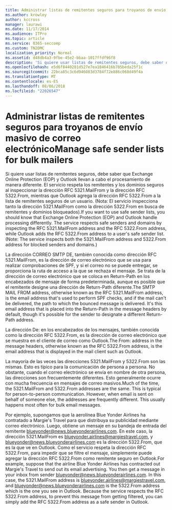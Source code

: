 ```yaml
---
title: Administrar listas de remitentes seguros para troyanos de envío masivo de correo electrónico
ms.author: krowley
author: kccross
manager: laurawi
ms.date: 11/17/2014
ms.audience: ITPro
ms.topic: article
ms.service: O365-seccomp
ms.custom: TN2DMC
localization_priority: Normal
ms.assetid: d48db4a3-9fbe-45e2-bbaa-1017ffdf96f8
description: 'Si quiere usar listas de remitentes seguros, debe saber que Exchange Online Protection (EOP) y Outlook llevan a cabo el procesamiento de manera diferente. El servicio respeta los remitentes y los dominios seguros al inspeccionar la dirección RFC 5321.MailFrom y la dirección RFC 5322.From, mientras que Outlook agrega la dirección RFC 5322.From a la lista de remitentes seguros de un usuario. (Nota: El servicio inspecciona tanto la dirección 5321.MailFrom como la dirección 5322.From en busca de remitentes y dominios bloqueados).'
ms.openlocfilehash: e5d6f8440281d527e7ea1846416b785beda25f1c
ms.sourcegitcommit: 22bca85c3c6d946083d3784f72e886c068d49f4a
ms.translationtype: MT
ms.contentlocale: es-ES
ms.lasthandoff: 08/06/2018
ms.locfileid: "22026547"
---
```

# <a name="manage-safe-sender-lists-for-bulk-mailers"></a><span data-ttu-id="dff03-105">Administrar listas de remitentes seguros para troyanos de envío masivo de correo electrónico</span><span class="sxs-lookup"><span data-stu-id="dff03-105">Manage safe sender lists for bulk mailers</span></span>

<span data-ttu-id="dff03-p102">Si quiere usar listas de remitentes seguros, debe saber que Exchange Online Protection (EOP) y Outlook llevan a cabo el procesamiento de manera diferente. El servicio respeta los remitentes y los dominios seguros al inspeccionar la dirección RFC 5321.MailFrom y la dirección RFC 5322.From, mientras que Outlook agrega la dirección RFC 5322.From a la lista de remitentes seguros de un usuario. (Nota: El servicio inspecciona tanto la dirección 5321.MailFrom como la dirección 5322.From en busca de remitentes y dominios bloqueados).</span><span class="sxs-lookup"><span data-stu-id="dff03-p102">If you want to use safe sender lists, you should know that Exchange Online Protection (EOP) and Outlook handle processing differently. The service respects safe senders and domains by inspecting the RFC 5321.MailFrom address and the RFC 5322.From address, while Outlook adds the RFC 5322.From address to a user's safe sender list. (Note: The service inspects both the 5321.MailFrom address and 5322.From address for blocked senders and domains.)</span></span>
  
<span data-ttu-id="dff03-p103">La dirección CORREO SMTP DE, también conocida como dirección RFC 5321.MailFrom, es la dirección de correo electrónico que se usa para realizar comprobaciones de SPF, y si el correo no se puede entregar, se proporciona la ruta de acceso a la que se rechaza el mensaje. Se trata de la dirección de correo electrónico que se coloca en Return-Path en los encabezados de mensaje de forma predeterminada, aunque es posible que el remitente designe una dirección de Return-Path diferente.</span><span class="sxs-lookup"><span data-stu-id="dff03-p103">The SMTP MAIL FROM address, otherwise known as the RFC 5321.MailFrom address, is the email address that's used to perform SPF checks, and if the mail can't be delivered, the path to which the bounced message is delivered. It's this email address that is placed into the Return-Path in the message headers by default, though it's possible for the sender to designate a different Return-Path address.</span></span>
  
<span data-ttu-id="dff03-111">La dirección De: en los encabezados de los mensajes, también conocida como la dirección RFC 5322.From, es la dirección de correo electrónico que se muestra en el cliente de correo como Outlook.</span><span class="sxs-lookup"><span data-stu-id="dff03-111">The From: address in the message headers, otherwise known as the RFC 5322.From address, is the email address that is displayed in the mail client such as Outlook.</span></span>
  
<span data-ttu-id="dff03-p104">La mayoría de las veces las direcciones 5321.MailFrom y 5322.From son las mismas. Esto es típico para la comunicación de persona a persona. No obstante, cuando el correo electrónico se envía en nombre de otra persona, las direcciones son frecuentemente diferentes. Esto generalmente ocurre con mucha frecuencia en mensajes de correo masivos.</span><span class="sxs-lookup"><span data-stu-id="dff03-p104">Much of the time, the 5321.MailFrom and 5322.From addresses are the same. This is typical for person-to-person communication. However, when email is sent on behalf of someone else, the addresses are frequently different. This usually happens most often for bulk email messages.</span></span>
  
<span data-ttu-id="dff03-p105">Por ejemplo, supongamos que la aerolínea Blue Yonder Airlines ha contratado a Margie's Travel para que distribuya su publicidad mediante correo electrónico. Luego, obtiene un mensaje en su bandeja de entrada del remitente blueyonder@news.blueyonderairlines.com. En este caso, la dirección 5321.MailFrom es blueyonder.airlines@margiestravel.com, y blueyonder@news.blueyonderairlines.com es la dirección 5322.From, que es la que ve en Outlook. Como el servicio respeta la dirección RFC 5322.From, para impedir que se filtre el mensaje, simplemente puede agregar la dirección RFC 5322.From como remitente seguro en Outlook.</span><span class="sxs-lookup"><span data-stu-id="dff03-p105">For example, suppose that the airline Blue Yonder Airlines has contracted out Margie's Travel to send out its email advertising. You then get a message in your inbox from sender blueyonder@news.blueyonderairlines.com. In this case, the 5321.MailFrom address is blueyonder.airlines@margiestravel.com, and blueyonder@news.blueyonderairlines.com is the 5322.From address which is the one you see in Outlook. Because the service respects the RFC 5322.From address, to prevent this message from getting filtered, you can simply add the RFC 5322.From address as a safe sender in Outlook.</span></span>
  

